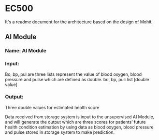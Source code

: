 # EC500
It's a readme document for the architecture based on the design of Mohit.
## AI Module
### Name: AI Module

### Input:
Bo, bp, pul are three lists represent the value of blood oxygen, blood pressure and pulse which are defined as double.
bo, bp, pul: list [double value]
### Output:
Three double values for estimated health score

Data received from storage system is input to the unsupervised AI Module, and will generate the output which are three scores for patients’ future health condition estimation by using data as blood oxygen, blood pressure and pulse stored in storage system to make prediction.
